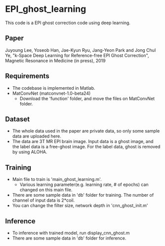 # EPI_ghost_learning

This code is a EPI ghost correction code using deep learning. 

## Paper
Juyoung Lee, Yoseob Han, Jae-Kyun Ryu, Jang-Yeon Park and Jong Chul Ye, "k-Space Deep Learning for Reference-free EPI Ghost Correction", Magnetic Resonance in Medicine (in press), 2019


## Requirements
* The codebase is implemented in Matlab.
* MatConvNet (matconvnet-1.0-beta24) 
  * Download the 'function' folder, and move the files on MatConvNet folder.
  
## Dataset
* The whole data used in the paper are private data, so only some sample data are uploaded here.
* The data are 3T MR EPI brain image. Input data is a ghost image, and the label data is a free-ghost image. For the label data, ghost is removed by using ALOHA.

## Training
* Main file to train is 'main_ghost_learning.m'.
  * Various learning parameter(e.g. learning rate, # of epochs) can changed on this main file.
* There are some sample data in 'db' folder for training. The number of channel of input data is 2*coil. 
* You can change the filter size, network depth in 'cnn_ghost_init.m'

## Inference
* To inference with trained model, run display_cnn_ghost.m
* There are some sample data in 'db' folder for inference.
